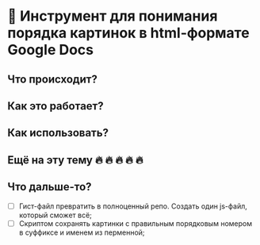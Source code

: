 # 📑 Инструмент для понимания порядка картинок в html-формате Google Docs

## Что происходит?

## Как это работает?

## Как использовать?

## Ещё на эту тему 🔥 🔥 🔥 🔥 🔥

## Что дальше-то?

- [ ] Гист-файл превратить в полноценный репо. Создать один js-файл, который сможет всё;
- [ ] Скриптом сохранять картинки с правильным порядковым номером в суффиксе и именем из перменной;
